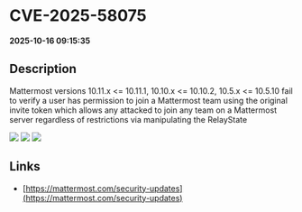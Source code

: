 # CVE-2025-58075

**2025-10-16 09:15:35**

## Description
Mattermost versions 10.11.x <= 10.11.1, 10.10.x <= 10.10.2, 10.5.x <= 10.5.10 fail to verify a user has permission to join a Mattermost team using the original invite token which allows any attacked to join any team on a Mattermost server regardless of restrictions via manipulating the RelayState

![](https://img.shields.io/static/v1?label=Score&message=8.1&color=red)
![](https://img.shields.io/static/v1?label=Severity&message=HIGH&color=red)
![](https://img.shields.io/static/v1?label=CWE&message=Auth&color=green)

## Links
- [https://mattermost.com/security-updates](https://mattermost.com/security-updates)
